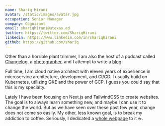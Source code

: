 ```yaml
---
name: Shariq Hirani
avatar: /static/images/avatar.jpg
occupation: Senior Manager
company: Cognizant
email: shariqhirani@utexas.ed
twitter: https://twitter.com/ShariqHirani
linkedin: https://www.linkedin.com/in/shariqhirani
github: https://github.com/shariq
---
```


Other than a horrible plant trimmer, I am also the host of a podcast called [Changelog](https://open.spotify.com/show/29kRN9P3A5dljJmYr3zPsF?si=1bf1d98e982c4dc8), a [photographer](https://www.shariqhirani.com), and I attempt to write a [blog](/blog).

Full time, I am cloud native architect with eleven years of experience in microservice architecture, development, and CI/CD. I usually build on Kubernetes, utilizing GKE and the power of GCP. I guess you could say that this is my specialty.

Lately I have been focusing on Next.js and TailwindCSS to create websites. The goal is to always learn something new, and maybe I can use it to change the world. But as we have seen over these past few year, change does not come so easily. My other, less known goal, is to break my addiction to coffee. Seriously, I dedicated a [whole webpage](/coffee) to it ☕.

